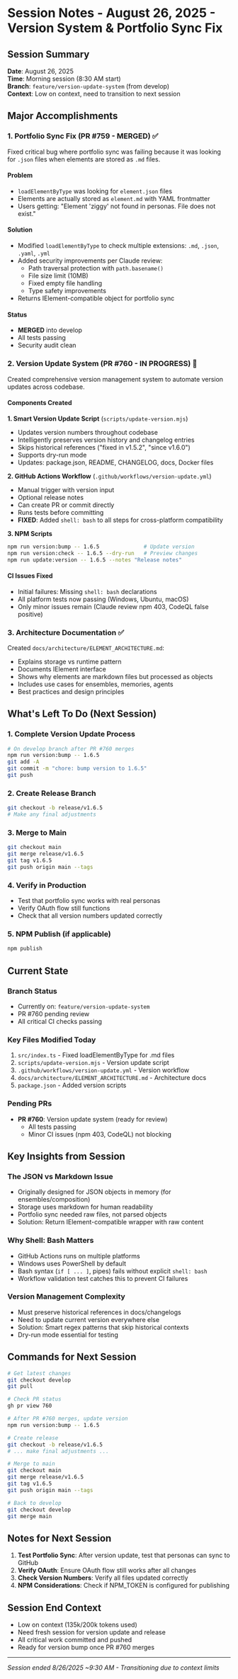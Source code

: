 # Session Notes - August 26, 2025 - Version System & Portfolio Sync Fix

## Session Summary
**Date**: August 26, 2025  
**Time**: Morning session (8:30 AM start)  
**Branch**: `feature/version-update-system` (from develop)  
**Context**: Low on context, need to transition to next session  

## Major Accomplishments

### 1. Portfolio Sync Fix (PR #759 - MERGED) ✅
Fixed critical bug where portfolio sync was failing because it was looking for `.json` files when elements are stored as `.md` files.

#### Problem
- `loadElementByType` was looking for `element.json` files
- Elements are actually stored as `element.md` with YAML frontmatter
- Users getting: "Element 'ziggy' not found in personas. File does not exist."

#### Solution  
- Modified `loadElementByType` to check multiple extensions: `.md`, `.json`, `.yaml`, `.yml`
- Added security improvements per Claude review:
  - Path traversal protection with `path.basename()`
  - File size limit (10MB)
  - Fixed empty file handling
  - Type safety improvements
- Returns IElement-compatible object for portfolio sync

#### Status
- **MERGED** into develop
- All tests passing
- Security audit clean

### 2. Version Update System (PR #760 - IN PROGRESS) 🔄

Created comprehensive version management system to automate version updates across codebase.

#### Components Created

**1. Smart Version Update Script** (`scripts/update-version.mjs`)
- Updates version numbers throughout codebase
- Intelligently preserves version history and changelog entries
- Skips historical references ("fixed in v1.5.2", "since v1.6.0")
- Supports dry-run mode
- Updates: package.json, README, CHANGELOG, docs, Docker files

**2. GitHub Actions Workflow** (`.github/workflows/version-update.yml`)
- Manual trigger with version input
- Optional release notes
- Can create PR or commit directly
- Runs tests before committing
- **FIXED**: Added `shell: bash` to all steps for cross-platform compatibility

**3. NPM Scripts**
```bash
npm run version:bump -- 1.6.5              # Update version
npm run version:check -- 1.6.5 --dry-run   # Preview changes
npm run update:version -- 1.6.5 --notes "Release notes"
```

#### CI Issues Fixed
- Initial failures: Missing `shell: bash` declarations
- All platform tests now passing (Windows, Ubuntu, macOS)
- Only minor issues remain (Claude review npm 403, CodeQL false positive)

### 3. Architecture Documentation ✅

Created `docs/architecture/ELEMENT_ARCHITECTURE.md`:
- Explains storage vs runtime pattern
- Documents IElement interface
- Shows why elements are markdown files but processed as objects
- Includes use cases for ensembles, memories, agents
- Best practices and design principles

## What's Left To Do (Next Session)

### 1. Complete Version Update Process
```bash
# On develop branch after PR #760 merges
npm run version:bump -- 1.6.5
git add -A
git commit -m "chore: bump version to 1.6.5"
git push
```

### 2. Create Release Branch
```bash
git checkout -b release/v1.6.5
# Make any final adjustments
```

### 3. Merge to Main
```bash
git checkout main
git merge release/v1.6.5
git tag v1.6.5
git push origin main --tags
```

### 4. Verify in Production
- Test that portfolio sync works with real personas
- Verify OAuth flow still functions
- Check that all version numbers updated correctly

### 5. NPM Publish (if applicable)
```bash
npm publish
```

## Current State

### Branch Status
- Currently on: `feature/version-update-system`
- PR #760 pending review
- All critical CI checks passing

### Key Files Modified Today
1. `src/index.ts` - Fixed loadElementByType for .md files
2. `scripts/update-version.mjs` - Version update script
3. `.github/workflows/version-update.yml` - Version workflow
4. `docs/architecture/ELEMENT_ARCHITECTURE.md` - Architecture docs
5. `package.json` - Added version scripts

### Pending PRs
- **PR #760**: Version update system (ready for review)
  - All tests passing
  - Minor CI issues (npm 403, CodeQL) not blocking

## Key Insights from Session

### The JSON vs Markdown Issue
- Originally designed for JSON objects in memory (for ensembles/composition)
- Storage uses markdown for human readability
- Portfolio sync needed raw files, not parsed objects
- Solution: Return IElement-compatible wrapper with raw content

### Why Shell: Bash Matters
- GitHub Actions runs on multiple platforms
- Windows uses PowerShell by default
- Bash syntax (`if [ ... ]`, pipes) fails without explicit `shell: bash`
- Workflow validation test catches this to prevent CI failures

### Version Management Complexity
- Must preserve historical references in docs/changelogs
- Need to update current version everywhere else
- Solution: Smart regex patterns that skip historical contexts
- Dry-run mode essential for testing

## Commands for Next Session

```bash
# Get latest changes
git checkout develop
git pull

# Check PR status
gh pr view 760

# After PR #760 merges, update version
npm run version:bump -- 1.6.5

# Create release
git checkout -b release/v1.6.5
# ... make final adjustments ...

# Merge to main
git checkout main
git merge release/v1.6.5
git tag v1.6.5
git push origin main --tags

# Back to develop
git checkout develop
git merge main
```

## Notes for Next Session

1. **Test Portfolio Sync**: After version update, test that personas can sync to GitHub
2. **Verify OAuth**: Ensure OAuth flow still works after all changes
3. **Check Version Numbers**: Verify all files updated correctly
4. **NPM Considerations**: Check if NPM_TOKEN is configured for publishing

## Session End Context
- Low on context (135k/200k tokens used)
- Need fresh session for version update and release
- All critical work committed and pushed
- Ready for version bump once PR #760 merges

---
*Session ended 8/26/2025 ~9:30 AM - Transitioning due to context limits*